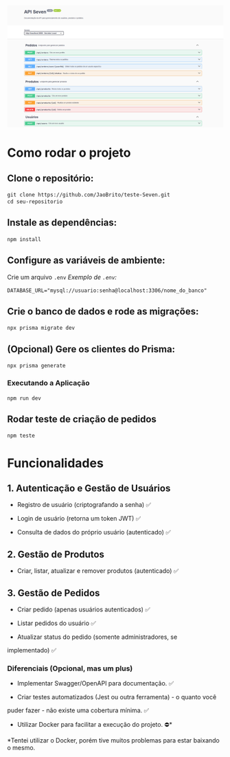 ![alt text](image.png)

# Como rodar o projeto
## Clone o repositório:
    git clone https://github.com/JaoBrito/teste-Seven.git 
    cd seu-repositorio
    
## Instale as dependências:
    npm install
## Configure as variáveis de ambiente:
Crie um arquivo `.env` 
_Exemplo de `.env`:_

    DATABASE_URL="mysql://usuario:senha@localhost:3306/nome_do_banco"
        
## Crie o banco de dados e rode as migrações:
    npx prisma migrate dev
    
## (Opcional) Gere os clientes do Prisma:
    npx prisma generate
    
### Executando a Aplicação
    npm run dev

## Rodar teste de criação de pedidos
    npm teste

# Funcionalidades

## 1. Autenticação e Gestão de Usuários

- Registro de usuário (criptografando a senha) ✅

- Login de usuário (retorna um token JWT) ✅

- Consulta de dados do próprio usuário (autenticado) ✅

## 2. Gestão de Produtos

- Criar, listar, atualizar e remover produtos (autenticado) ✅

## 3. Gestão de Pedidos

- Criar pedido (apenas usuários autenticados) ✅

- Listar pedidos do usuário ✅

- Atualizar status do pedido (somente administradores, se

implementado) ✅

### Diferenciais (Opcional, mas um plus)

- Implementar Swagger/OpenAPI para documentação. ✅

- Criar testes automatizados (Jest ou outra ferramenta) - o quanto você

puder fazer - não existe uma cobertura mínima. ✅

- Utilizar Docker para facilitar a execução do projeto. ⛔*

  

*Tentei utilizar o Docker, porém tive muitos problemas para estar baixando o mesmo.

 